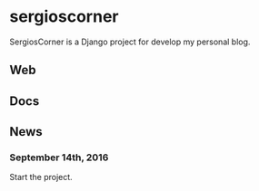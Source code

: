 # sergioscorner
SergiosCorner is a Django project for develop my personal blog. 

## Web

## Docs

## News
### September 14th, 2016
Start the project.






